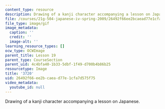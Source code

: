 ```yaml
---
content_type: resource
description: Drawing of a kanji character accompanying a lesson on Japanese.
file: /courses/21g-504-japanese-iv-spring-2009/26492f66ee2bcaead77e1cfa7d575f75_3720.gif
file_type: image/gif
image_metadata:
  caption: ''
  credit: ''
  image-alt: ''
learning_resource_types: []
ocw_type: OCWImage
parent_title: Lesson 19
parent_type: CourseSection
parent_uid: 4c4bfa40-1b33-5dbf-1f49-d700b4b86b25
resourcetype: Image
title: '3720'
uid: 26492f66-ee2b-caea-d77e-1cfa7d575f75
video_metadata:
  youtube_id: null
---
```

Drawing of a kanji character accompanying a lesson on Japanese.

